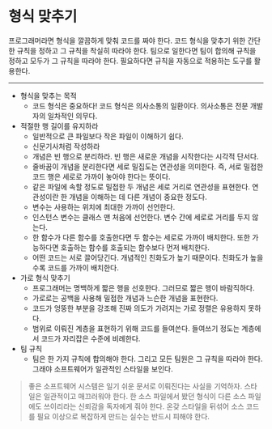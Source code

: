 # 형식 맞추기
프로그래머라면 형식을 깔끔하게 맞춰 코드를 짜야 한다. 코드 형식을 맞추기 위한 간단한 규칙을 정하고 그 규칙을 착실히 따라야 한다. 팀으로 일한다면 팀이 합의해 
규칙을 정하고 모두가 그 규칙을 따라야 한다. 필요하다면 규칙을 자동으로 적용하는 도구를 활용한다.
<hr/>

* 형식을 맞추는 목적
  * 코드 형식은 중요하다! 코드 형식은 의사소통의 일환이다. 의사소통은 전문 개발자의 일차적인 의무다.
* 적절한 행 길이를 유지하라
  * 일반적으로 큰 파일보다 작은 파일이 이해하기 쉽다.
  * 신문기사처럼 작성하라
  * 개념은 빈 행으로 분리하라. 빈 행은 새로운 개념을 시작한다는 시각적 단서다.
  * 줄바꿈이 개념을 분리한다면 세로 밀집도는 연관성을 의미한다. 즉, 서로 밀접한 코드 행은 세로로 가까이 놓아야 한다는 뜻이다.
  * 같은 파일에 속할 정도로 밀접한 두 개념은 세로 거리로 연관성을 표현한다. 연관성이란 한 개념을 이해하는 데 다른 개념이 중요한 정도다.
  * 변수는 사용하는 위치에 최대한 가까이 선언한다.
  * 인스턴스 변수는 클래스 맨 처음에 선언한다. 변수 간에 세로로 거리를 두지 않는다.
  * 한 함수가 다른 함수를 호출한다면 두 함수는 세로로 가까이 배치한다. 또한 가능하다면 호출하는 함수를 호출되는 함수보다 먼저 배치한다.
  * 어떤 코드는 서로 끌어당긴다. 개념적인 친화도가 높기 때문이다. 친화도가 높을수록 코드를 가까이 배치한다.
* 가로 형식 맞추기
  * 프로그래머는 명백하게 짧은 행을 선호한다. 그러므로 짧은 행이 바람직하다.
  * 가로로는 공백을 사용해 밀접한 개념과 느슨한 개념을 표현한다.
  * 코드가 엉뚱한 부분을 강조해 진짜 의도가 가려지는 가로 정렬은 유용하지 못하다.
  * 범위로 이뤄진 계층을 표현하기 위해 코드를 들여쓴다. 들여쓰기 정도는 계층에서 코드가 자리잡은 수준에 비례한다.
* 팀 규칙
  * 팀은 한 가지 규칙에 합의해야 한다. 그리고 모든 팀원은 그 규칙을 따라야 한다. 그래야 소프트웨어가 일관적인 스타일을 보인다.

> 좋은 소프트웨어 시스템은 일기 쉬운 문서로 이뤄진다는 사실을 기억하자. 스타일은 일관적이고 매끄러워야 한다. 한 소스 파일에서 봤던 형식이 다른 소스 파일에도 쓰이리라는 신뢰감을 독자에게 줘야 한다. 온갖 스타일을 뒤섞어 소스 코드를 필요 이상으로 복잡하게 만드는 실수는 반드시 피해야 한다.


